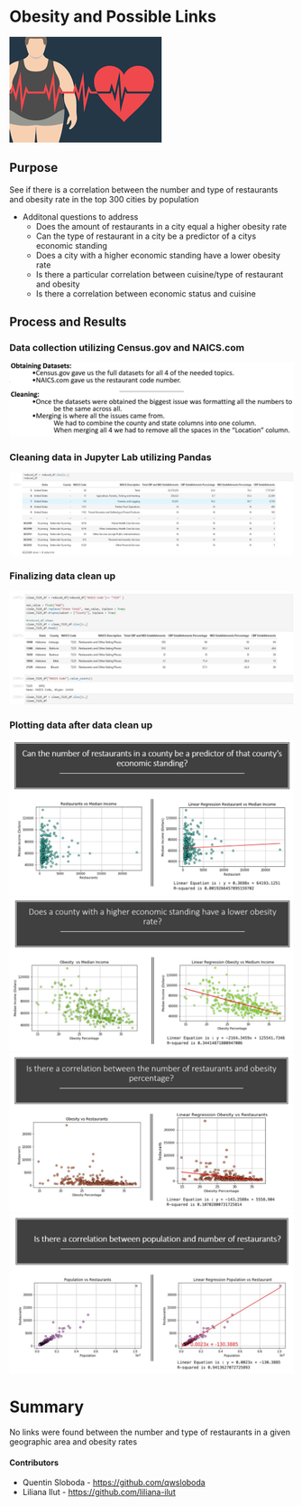 # Obesity and Possible Links

![Screenshot](Screenshots/fig1.jpg "Screenshot")

## Purpose 
See if there is a correlation between the number and type of restaurants and obesity rate in the top 300 cities by population
 
 - Additonal questions to address
    - Does the amount of restaurants in a city equal a higher obesity rate
    - Can the type of restaurant in a city be a predictor of a citys economic standing
    - Does a city with a higher economic standing have a lower obesity rate
    - Is there a particular correlation between cuisine/type of restaurant and obesity
    - Is there a correlation between economic status and cuisine 


## Process and Results

### Data collection utilizing Census.gov and NAICS.com
 ![Screenshot](Screenshots/fig3.JPG "Screenshot")

### Cleaning data in Jupyter Lab utilizing Pandas
 ![Screenshot](Screenshots/fig5.JPG "Screenshot")

### Finalizing data clean up 
 ![Screenshot](Screenshots/fig6.JPG "Screenshot")

### Plotting data after data clean up
 ![Screenshot](Screenshots/fig7.JPG "Screenshot")
 ![Screenshot](Screenshots/fig8.JPG "Screenshot")
 ![Screenshot](Screenshots/fig9.JPG "Screenshot")
 ![Screenshot](Screenshots/fig10.JPG "Screenshot")

 # Summary
 No links were found between the number and type of restaurants in a given geographic area and obesity rates






#### Contributors
- Quentin Sloboda - https://github.com/qwsloboda
- Liliana Ilut - https://github.com/liliana-ilut



